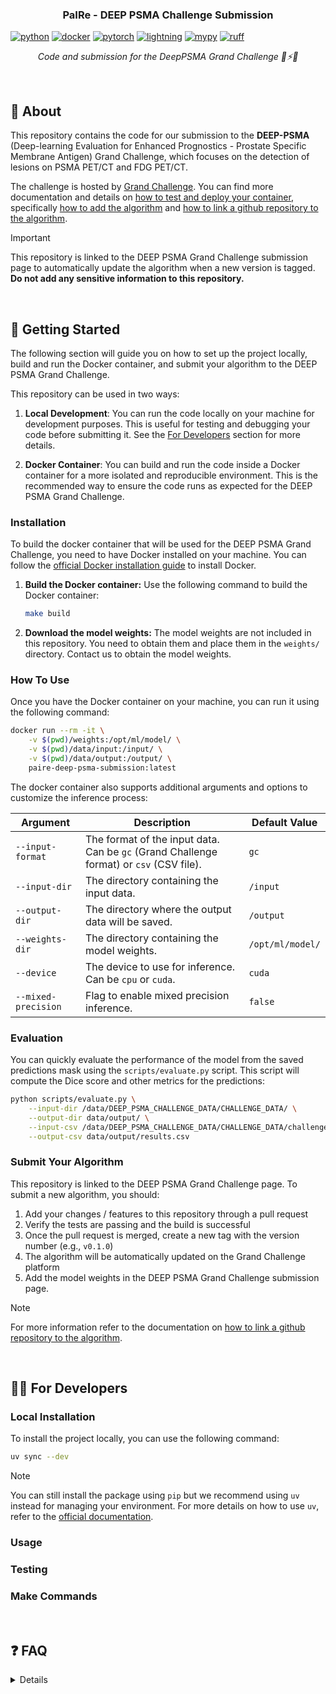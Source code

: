 <h3 align="center">PaIRe - DEEP PSMA Challenge Submission</h3>

[![python](https://img.shields.io/badge/python-3.11_%7C_3.12-red.svg?color=090422&labelColor=1E14B0&logo=python&logoColor=white)](https://www.python.org/)
[![docker](https://img.shields.io/badge/docker-build-red?color=090422&labelColor=1E14B0&logo=docker&logoColor=white)](https://www.docker.com/)
[![pytorch](https://img.shields.io/badge/pytorch-2.0+-red.svg?color=090422&labelColor=1E14B0&logo=pytorch&logoColor=white)](https://pytorch.org)
[![lightning](https://img.shields.io/badge/lightning-2.0+-792ee5?color=090422&labelColor=1E14B0&logo=lightning&logoColor=white)](https://pytorchlightning.ai/)
[![mypy](https://img.shields.io/badge/mypy-typing-red.svg?color=090422&labelColor=1E14B0&logo=python&logoColor=white)](https://mypy-lang.org)
[![ruff](https://img.shields.io/badge/ruff-linter-red.svg?color=090422&labelColor=1E14B0&logo=ruff&logoColor=white)](https://docs.astral.sh/ruff)

</div>

<p align="center">
  <i>
    Code and submission for the DeepPSMA Grand Challenge 🚀⚡🔥
  </i>
</p>

<br>

## 📌 About <a name="about" />

This repository contains the code for our submission to the **DEEP-PSMA** (Deep-learning Evaluation for Enhanced Prognostics - Prostate Specific Membrane Antigen) Grand Challenge, which focuses on the detection of lesions on PSMA PET/CT and FDG PET/CT.

The challenge is hosted by [Grand Challenge](https://deep-psma.grand-challenge.org/). You can find more documentation and details on [how to test and deploy your container](https://grand-challenge.org/documentation/test-and-deploy-your-container/), specifically [how to add the algorithm](https://grand-challenge.org/documentation/add-the-algorithm/) and [how to link a github repository to the algorithm](https://grand-challenge.org/documentation/linking-a-github-repository-to-your-algorithm/).

> [!IMPORTANT]
> This repository is linked to the DEEP PSMA Grand Challenge submission page to automatically update the algorithm when a new version is tagged. <br> **Do not add any sensitive information to this repository.**

<br>

## 🏁 Getting Started <a name="getting-started" />

The following section will guide you on how to set up the project locally, build and run the Docker container, and submit your algorithm to the DEEP PSMA Grand Challenge.

This repository can be used in two ways:

1. **Local Development**: You can run the code locally on your machine for development purposes. This is useful for testing and debugging your code before submitting it. See the [For Developers](#for-developers) section for more details.

2. **Docker Container**: You can build and run the code inside a Docker container for a more isolated and reproducible environment. This is the recommended way to ensure the code runs as expected for the DEEP PSMA Grand Challenge.

### Installation

To build the docker container that will be used for the DEEP PSMA Grand Challenge, you need to have Docker installed on your machine. You can follow the [official Docker installation guide](https://docs.docker.com/get-docker/) to install Docker.

1. **Build the Docker container:** Use the following command to build the Docker container:

   ```bash
   make build
   ```

2. **Download the model weights:** The model weights are not included in this repository. You need to obtain them and place them in the `weights/` directory. Contact us to obtain the model weights.

### How To Use

Once you have the Docker container on your machine, you can run it using the following command:

```bash
docker run --rm -it \
    -v $(pwd)/weights:/opt/ml/model/ \
    -v $(pwd)/data/input:/input/ \
    -v $(pwd)/data/output:/output/ \
    paire-deep-psma-submission:latest
```

The docker container also supports additional arguments and options to customize the inference process:

| Argument            | Description                                                                             | Default Value    |
| ------------------- | --------------------------------------------------------------------------------------- | ---------------- |
| `--input-format`    | The format of the input data. Can be `gc` (Grand Challenge format) or `csv` (CSV file). | `gc`             |
| `--input-dir`       | The directory containing the input data.                                                | `/input`         |
| `--output-dir`      | The directory where the output data will be saved.                                      | `/output`        |
| `--weights-dir`     | The directory containing the model weights.                                             | `/opt/ml/model/` |
| `--device`          | The device to use for inference. Can be `cpu` or `cuda`.                                | `cuda`           |
| `--mixed-precision` | Flag to enable mixed precision inference.                                               | `false`          |

### Evaluation

You can quickly evaluate the performance of the model from the saved predictions mask using the `scripts/evaluate.py` script. This script will compute the Dice score and other metrics for the predictions:

```bash
python scripts/evaluate.py \
    --input-dir /data/DEEP_PSMA_CHALLENGE_DATA/CHALLENGE_DATA/ \
    --output-dir data/output/ \
    --input-csv /data/DEEP_PSMA_CHALLENGE_DATA/CHALLENGE_DATA/challenge_data.csv \
    --output-csv data/output/results.csv
```

### Submit Your Algorithm

This repository is linked to the DEEP PSMA Grand Challenge page. To submit a new algorithm, you should:

1. Add your changes / features to this repository through a pull request
2. Verify the tests are passing and the build is successful
3. Once the pull request is merged, create a new tag with the version number (e.g., `v0.1.0`)
4. The algorithm will be automatically updated on the Grand Challenge platform
5. Add the model weights in the DEEP PSMA Grand Challenge submission page.

> [!NOTE]
> For more information refer to the documentation on [how to link a github repository to the algorithm](https://grand-challenge.org/documentation/linking-a-github-repository-to-your-algorithm/).

<br>

## 🧑‍💻 For Developers <a name="for-developers" />

### Local Installation

To install the project locally, you can use the following command:

```bash
uv sync --dev
```

> [!NOTE]
> You can still install the package using `pip` but we recommend using `uv` instead for managing your environment. For more details on how to use `uv`, refer to the [official documentation](https://docs.astral.sh/uv/getting-started/).

### Usage

### Testing

### Make Commands

<br>

## ❓ FAQ <a name="faq" />

<details>
<summary><b>How to configure VSCode?</b></summary>

Add the following at the root of the repo, in `.vscode/settings.json`

```json
{
  "[markdown]": {
    "files.insertFinalNewline": true,
    "files.trimFinalNewlines": true
  },
  "[python]": {
    "editor.codeActionsOnSave": {
      "source.organizeImports": "explicit"
    },
    "editor.defaultFormatter": "charliermarsh.ruff"
  },
  "[toml]": {
    "editor.defaultFormatter": "tamasfe.even-better-toml"
  },
  "autoDocstring.docstringFormat": "google-notypes",
  "autoDocstring.guessTypes": true,
  "editor.defaultFormatter": "esbenp.prettier-vscode",
  "editor.formatOnSave": true,
  "editor.rulers": [120],
  "markdownlint.config": {
    "MD013": false,
    "MD028": false,
    "MD033": false,
    "MD041": false,
    "MD046": false,
    "default": true
  },
  "mypy.configFile": "./pyproject.toml",
  "mypy.dmypyExecutable": "${config:python.pythonPath}/bin/dmypy",
  "mypy.runUsingActiveInterpreter": true,
  "python.testing.pytestArgs": ["tests"],
  "python.testing.pytestEnabled": true,
  "python.testing.unittestEnabled": false,
  "ruff.configuration": "./pyproject.toml"
}
```

</details>
